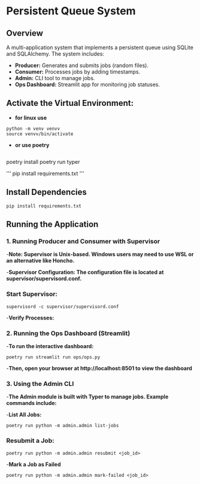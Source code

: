 # Persistent Queue System

## Overview
A multi-application system that implements a persistent queue using SQLite and SQLAlchemy. The system includes:
- **Producer:** Generates and submits jobs (random files).
- **Consumer:** Processes jobs by adding timestamps.
- **Admin:** CLI tool to manage jobs.
- **Ops Dashboard:** Streamlit app for monitoring job statuses.


## Activate the Virtual Environment:

- **for linux use**

```
python -m venv venvv
source venvv/bin/activate
```
- **or use poetry**

```

```
poetry install
poetry run typer

'''
pip install requirements.txt
'''

## Install Dependencies 

```
pip install requirements.txt

```


## Running the Application


### 1. Running Producer and Consumer with Supervisor

-**Note: Supervisor is Unix-based. Windows users may need to use WSL or an alternative like Honcho.**

-**Supervisor Configuration: The configuration file is located at supervisor/supervisord.conf.**

### Start Supervisor:

```
supervisord -c supervisor/supervisord.conf
```

-**Verify Processes:**



### 2. Running the Ops Dashboard (Streamlit)

-**To run the interactive dashboard:**

```
poetry run streamlit run ops/ops.py
```

-**Then, open your browser at http://localhost:8501 to view the dashboard**

### 3. Using the Admin CLI
-**The Admin module is built with Typer to manage jobs. Example commands include:**

-**List All Jobs:**

```
poetry run python -m admin.admin list-jobs

```

### Resubmit a Job:

```
poetry run python -m admin.admin resubmit <job_id>
```

-**Mark a Job as Failed**

```
poetry run python -m admin.admin mark-failed <job_id>   

``` 